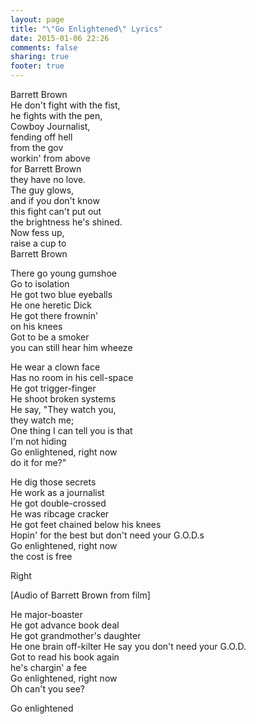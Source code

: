```yaml
---
layout: page
title: "\"Go Enlightened\" Lyrics"
date: 2015-01-06 22:26
comments: false
sharing: true
footer: true
---
```

Barrett Brown  
He don't fight with the fist,  
he fights with the pen,  
Cowboy Journalist,  
fending off hell  
from the gov  
workin' from above  
for Barrett Brown  
they have no love.  
The guy glows,  
and if you don't know  
this fight can't put out  
the brightness he's shined.  
Now fess up,  
raise a cup to  
Barrett Brown  

There go young gumshoe  
Go to isolation  
He got two blue eyeballs  
He one heretic Dick  
He got there frownin'  
on his knees  
Got to be a smoker  
you can still hear him wheeze  

He wear a clown face  
Has no room in his cell-space  
He got trigger-finger  
He shoot broken systems  
He say, "They watch you,  
they watch me;   
One thing I can tell you is that  
I'm not hiding  
Go enlightened, right now  
do it for me?"  

He dig those secrets  
He work as a journalist  
He got double-crossed  
He was ribcage cracker  
He got feet chained below his knees  
Hopin' for the best but don't need your G.O.D.s  
Go enlightened, right now  
the cost is free  

Right

[Audio of Barrett Brown from film]

He major-boaster  
He got advance book deal  
He got grandmother's daughter  
He one brain off-kilter
He say you don't need your G.O.D.  
Got to read his book again  
he's chargin' a fee  
Go enlightened, right now  
Oh can't you see?  

Go enlightened  
